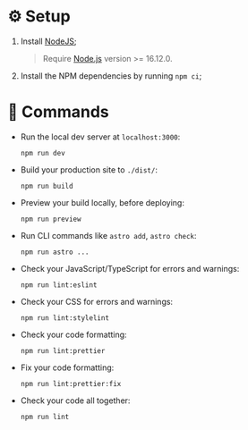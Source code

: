 # ⚙️ Setup

1. Install [NodeJS](https://nodejs.org/en/);
    > Require [Node.js](https://nodejs.org) version >= 16.12.0.
2. Install the NPM dependencies by running `npm ci`;

# 🧞 Commands

-   Run the local dev server at `localhost:3000`:
    ```
    npm run dev
    ```
-   Build your production site to `./dist/`:
    ```
    npm run build
    ```
-   Preview your build locally, before deploying:
    ```
    npm run preview
    ```
-   Run CLI commands like `astro add`, `astro check`:
    ```
    npm run astro ...
    ```
-   Check your JavaScript/TypeScript for errors and warnings:
    ```
    npm run lint:eslint
    ```
-   Check your CSS for errors and warnings:
    ```
    npm run lint:stylelint
    ```
-   Check your code formatting:
    ```
    npm run lint:prettier
    ```
-   Fix your code formatting:
    ```
    npm run lint:prettier:fix
    ```
-   Check your code all together:
    ```
    npm run lint
    ```
